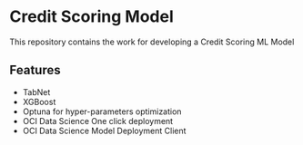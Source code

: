 # Credit Scoring Model
This repository contains the work for developing a Credit Scoring ML Model

## Features
* TabNet
* XGBoost
* Optuna for hyper-parameters optimization
* OCI Data Science One click deployment
* OCI Data Science Model Deployment Client

